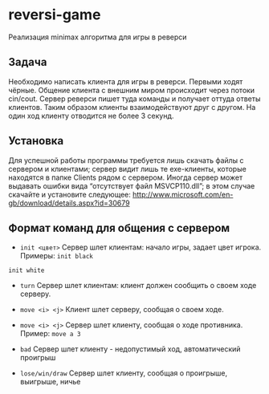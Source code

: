 # reversi-game
Реализация minimax алгоритма для игры в реверси


## Задача
Необходимо написать клиента для игры в реверси. Первыми ходят чёрные.
Общение клиента с внешним миром происходит через потоки cin/cout. Сервер реверси пишет туда команды и получает оттуда ответы клиентов.
Таким образом клиенты взаимодействуют друг с другом.
На один ход клиенту отводится не более 3 секунд.

## Установка
Для успешной работы программы требуется лишь скачать файлы с сервером и клиентами; сервер видит лишь те exe-клиенты, которые находятся в папке Clients рядом с сервером. Иногда сервер может выдавать ошибки вида “отсутствует файл MSVCP110.dll”; в этом случае скачайте и установите следующее: http://www.microsoft.com/en-gb/download/details.aspx?id=30679

## Формат команд для общения с сервером
* `init <цвет>`
Сервер шлет клиентам: начало игры, задает цвет игрока.
Примеры:
`init black`

`init white`

* `turn`
Сервер шлет клиентам: клиент должен сообщить о своем ходе серверу.

* `move <i> <j>`
Клиент шлет серверу, сообщая о своем ходе.
* `move <i> <j>`
Сервер шлет клиенту, сообщая о ходе противника.
Пример:
`move a 3`

* `bad`
Сервер шлет клиенту - недопустимый ход, автоматический проигрыш

* `lose/win/draw`
Сервер шлет клиенту, сообщая о проигрыше, выигрыше, ничье





